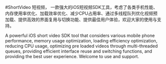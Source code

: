 #ShortVideo 短视频，
一款强大的iOS短视频SDK工具，考虑了各类手机性能、内存使用率优化、加载效率优化、减少CPU占用率、通过多线程队列优化视频预加载、提供高效的界面复用与切换功能、提供最佳用户体验，欢迎大家的使用与支持。


A powerful iOS short video SDK tool that considers various mobile phone performance, memory usage optimization, loading efficiency optimization, reducing CPU usage, optimizing pre loaded videos through multi-threaded queues, providing efficient interface reuse and switching functions, and providing the best user experience. Welcome to use and support.
